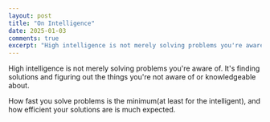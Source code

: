 ```yaml
---
layout: post
title: "On Intelligence"
date: 2025-01-03
comments: true
excerpt: "High intelligence is not merely solving problems you're aware of. It's finding solutions and figuring out the things you're not aware of or knowledgeable about."
---
```


High intelligence is not merely solving problems you're aware of. It's finding solutions and figuring out the things you're not aware of or knowledgeable about.

How fast you solve problems is the minimum(at least for the intelligent), and how efficient your solutions are is much expected.